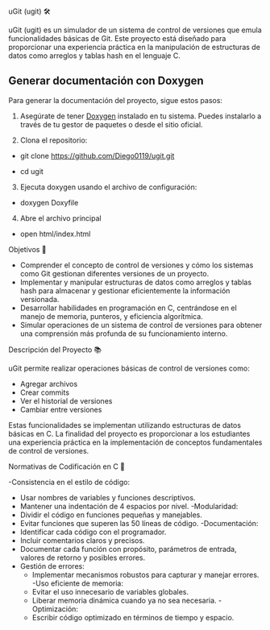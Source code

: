 uGit (ugit) 🛠️

uGit (ugit) es un simulador de un sistema de control de versiones que emula funcionalidades básicas de Git. Este proyecto está diseñado para proporcionar una experiencia práctica en la manipulación de estructuras de datos como arreglos y tablas hash en el lenguaje C.

## Generar documentación con Doxygen

Para generar la documentación del proyecto, sigue estos pasos:

1. Asegúrate de tener [Doxygen](http://www.doxygen.nl/download.html) instalado en tu sistema. Puedes instalarlo a través de tu gestor de paquetes o desde el sitio oficial.

2. Clona el repositorio:

  - git clone https://github.com/Diego0119/ugit.git

  - cd ugit

3. Ejecuta doxygen usando el archivo de configuración:

  - doxygen Doxyfile

4. Abre el archivo principal

  - open html/index.html


Objetivos 🎯

- Comprender el concepto de control de versiones y cómo los sistemas como Git gestionan diferentes versiones de un proyecto.
- Implementar y manipular estructuras de datos como arreglos y tablas hash para almacenar y gestionar eficientemente la información versionada.
- Desarrollar habilidades en programación en C, centrándose en el manejo de memoria, punteros, y eficiencia algorítmica.
- Simular operaciones de un sistema de control de versiones para obtener una comprensión más profunda de su funcionamiento interno.

Descripción del Proyecto 📚

uGit permite realizar operaciones básicas de control de versiones como:
- Agregar archivos
- Crear commits
- Ver el historial de versiones
- Cambiar entre versiones

Estas funcionalidades se implementan utilizando estructuras de datos básicas en C. La finalidad del proyecto es proporcionar a los estudiantes una experiencia práctica en la implementación de conceptos fundamentales de control de versiones.

Normativas de Codificación en C 🧩

-Consistencia en el estilo de código:
  - Usar nombres de variables y funciones descriptivos.
  - Mantener una indentación de 4 espacios por nivel.
-Modularidad:
  - Dividir el código en funciones pequeñas y manejables.
  - Evitar funciones que superen las 50 líneas de código.
-Documentación:
  - Identificar cada código con el programador.
  - Incluir comentarios claros y precisos.
  - Documentar cada función con propósito, parámetros de entrada, valores de retorno y posibles errores.
- Gestión de errores:
  - Implementar mecanismos robustos para capturar y manejar errores.
-Uso eficiente de memoria:
  - Evitar el uso innecesario de variables globales.
  - Liberar memoria dinámica cuando ya no sea necesaria.
-Optimización:
  - Escribir código optimizado en términos de tiempo y espacio.


